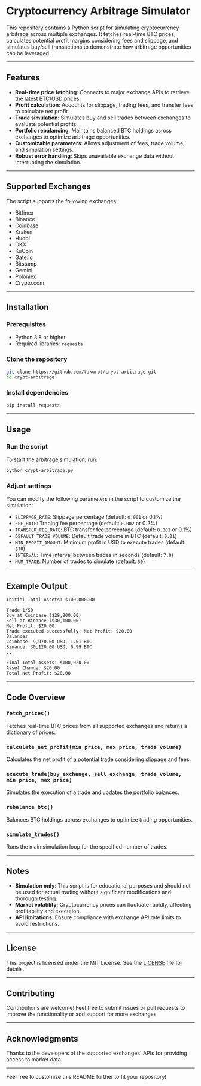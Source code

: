 # Cryptocurrency Arbitrage Simulator

This repository contains a Python script for simulating cryptocurrency arbitrage across multiple exchanges. It fetches real-time BTC prices, calculates potential profit margins considering fees and slippage, and simulates buy/sell transactions to demonstrate how arbitrage opportunities can be leveraged.

---

## Features

- **Real-time price fetching**: Connects to major exchange APIs to retrieve the latest BTC/USD prices.
- **Profit calculation**: Accounts for slippage, trading fees, and transfer fees to calculate net profit.
- **Trade simulation**: Simulates buy and sell trades between exchanges to evaluate potential profits.
- **Portfolio rebalancing**: Maintains balanced BTC holdings across exchanges to optimize arbitrage opportunities.
- **Customizable parameters**: Allows adjustment of fees, trade volume, and simulation settings.
- **Robust error handling**: Skips unavailable exchange data without interrupting the simulation.

---

## Supported Exchanges

The script supports the following exchanges:

- Bitfinex
- Binance
- Coinbase
- Kraken
- Huobi
- OKX
- KuCoin
- Gate.io
- Bitstamp
- Gemini
- Poloniex
- Crypto.com

---

## Installation

### Prerequisites

- Python 3.8 or higher
- Required libraries: `requests`

### Clone the repository

```bash
git clone https://github.com/takurot/crypt-arbitrage.git
cd crypt-arbitrage
```

### Install dependencies

```bash
pip install requests
```

---

## Usage

### Run the script

To start the arbitrage simulation, run:

```bash
python crypt-arbitrage.py
```

### Adjust settings

You can modify the following parameters in the script to customize the simulation:

- `SLIPPAGE_RATE`: Slippage percentage (default: `0.001` or 0.1%)
- `FEE_RATE`: Trading fee percentage (default: `0.002` or 0.2%)
- `TRANSFER_FEE_RATE`: BTC transfer fee percentage (default: `0.001` or 0.1%)
- `DEFAULT_TRADE_VOLUME`: Default trade volume in BTC (default: `0.01`)
- `MIN_PROFIT_AMOUNT`: Minimum profit in USD to execute trades (default: `$10`)
- `INTERVAL`: Time interval between trades in seconds (default: `7.0`)
- `NUM_TRADE`: Number of trades to simulate (default: `50`)

---

## Example Output

```plaintext
Initial Total Assets: $100,000.00

Trade 1/50
Buy at Coinbase ($29,800.00)
Sell at Binance ($30,100.00)
Net Profit: $20.00
Trade executed successfully! Net Profit: $20.00
Balances:
Coinbase: 9,970.00 USD, 1.01 BTC
Binance: 30,120.00 USD, 0.99 BTC
...

Final Total Assets: $100,020.00
Asset Change: $20.00
Total Net Profit: $20.00
```

---

## Code Overview

### `fetch_prices()`

Fetches real-time BTC prices from all supported exchanges and returns a dictionary of prices.

### `calculate_net_profit(min_price, max_price, trade_volume)`

Calculates the net profit of a potential trade considering slippage and fees.

### `execute_trade(buy_exchange, sell_exchange, trade_volume, min_price, max_price)`

Simulates the execution of a trade and updates the portfolio balances.

### `rebalance_btc()`

Balances BTC holdings across exchanges to optimize trading opportunities.

### `simulate_trades()`

Runs the main simulation loop for the specified number of trades.

---

## Notes

- **Simulation only**: This script is for educational purposes and should not be used for actual trading without significant modifications and thorough testing.
- **Market volatility**: Cryptocurrency prices can fluctuate rapidly, affecting profitability and execution.
- **API limitations**: Ensure compliance with exchange API rate limits to avoid restrictions.

---

## License

This project is licensed under the MIT License. See the [LICENSE](LICENSE) file for details.

---

## Contributing

Contributions are welcome! Feel free to submit issues or pull requests to improve the functionality or add support for more exchanges.

---

## Acknowledgments

Thanks to the developers of the supported exchanges' APIs for providing access to market data.

---

Feel free to customize this README further to fit your repository!
